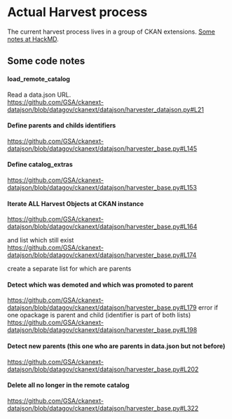 # Actual Harvest process

The current harvest process lives in a group of CKAN extensions.
[Some notes at HackMD](https://hackmd.io/WwUfJozQQMu1I5EFcauhOg?both#datajson-harvester).  

## Some code notes

#### load_remote_catalog
Read a data.json URL.  
https://github.com/GSA/ckanext-datajson/blob/datagov/ckanext/datajson/harvester_datajson.py#L21

#### Define parents and childs identifiers 

https://github.com/GSA/ckanext-datajson/blob/datagov/ckanext/datajson/harvester_base.py#L145


#### Define catalog_extras 
https://github.com/GSA/ckanext-datajson/blob/datagov/ckanext/datajson/harvester_base.py#L153

#### Iterate ALL Harvest Objects at CKAN instance 
https://github.com/GSA/ckanext-datajson/blob/datagov/ckanext/datajson/harvester_base.py#L164

and list which still exist  
https://github.com/GSA/ckanext-datajson/blob/datagov/ckanext/datajson/harvester_base.py#L174
 
create a separate list for which are parents  
        
#### Detect which was demoted and which was promoted to parent
https://github.com/GSA/ckanext-datajson/blob/datagov/ckanext/datajson/harvester_base.py#L179
error if one opackage is parent and child (identifier is part of both lists) 
https://github.com/GSA/ckanext-datajson/blob/datagov/ckanext/datajson/harvester_base.py#L198

#### Detect new parents (this one who are parents in data.json but not before) 
https://github.com/GSA/ckanext-datajson/blob/datagov/ckanext/datajson/harvester_base.py#L202

#### Delete all no longer in the remote catalog 
https://github.com/GSA/ckanext-datajson/blob/datagov/ckanext/datajson/harvester_base.py#L322
